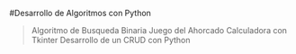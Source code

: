 #Desarrollo de Algoritmos con Python

>Algoritmo de Busqueda Binaria
>Juego del Ahorcado
>Calculadora con Tkinter
>Desarrollo de un CRUD con Python